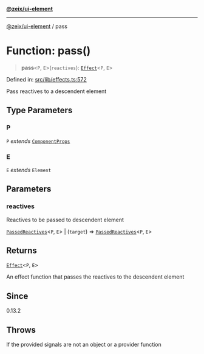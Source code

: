 [**@zeix/ui-element**](../README.md)

***

[@zeix/ui-element](../globals.md) / pass

# Function: pass()

> **pass**\<`P`, `E`\>(`reactives`): [`Effect`](../type-aliases/Effect.md)\<`P`, `E`\>

Defined in: [src/lib/effects.ts:572](https://github.com/zeixcom/ui-element/blob/0678e2841dfcc123c324a841983e7a648bd2315e/src/lib/effects.ts#L572)

Pass reactives to a descendent element

## Type Parameters

### P

`P` *extends* [`ComponentProps`](../type-aliases/ComponentProps.md)

### E

`E` *extends* `Element`

## Parameters

### reactives

Reactives to be passed to descendent element

[`PassedReactives`](../type-aliases/PassedReactives.md)\<`P`, `E`\> | (`target`) => [`PassedReactives`](../type-aliases/PassedReactives.md)\<`P`, `E`\>

## Returns

[`Effect`](../type-aliases/Effect.md)\<`P`, `E`\>

An effect function that passes the reactives to the descendent element

## Since

0.13.2

## Throws

If the provided signals are not an object or a provider function
